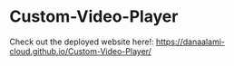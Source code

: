 # Custom-Video-Player

Check out the deployed website here!: https://danaalami-cloud.github.io/Custom-Video-Player/